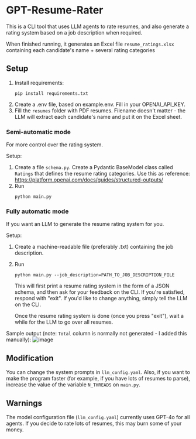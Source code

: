 # GPT-Resume-Rater

This is a CLI tool that uses LLM agents to rate resumes, and also generate a rating system based on a job description when required.

When finished running, it generates an Excel file `resume_ratings.xlsx` containing each candidate's name + several rating categories

## Setup

1. Install requirements:
    ```
    pip install requirements.txt
    ```
2. Create a .env file, based on example.env. Fill in your OPENAI_API_KEY.
3. Fill the `resumes` folder with PDF resumes. Filename doesn't matter - the LLM will extract each candidate's name and put it on the Excel sheet.

### Semi-automatic mode

For more control over the rating system.

Setup:

1. Create a file `schema.py`. Create a Pydantic BaseModel class called `Ratings` that defines the resume rating categories. Use this as reference: https://platform.openai.com/docs/guides/structured-outputs/
2. Run
    ```
    python main.py
    ```

### Fully automatic mode

If you want an LLM to generate the resume rating system for you.

Setup:

1. Create a machine-readable file (preferably .txt) containing the job description.
2. Run
    ```
    python main.py --job_description=PATH_TO_JOB_DESCRIPTION_FILE
    ```

    This will first print a resume rating system in the form of a JSON schema, and then ask for your feedback on the CLI.
    If you're satisfied, respond with "exit". If you'd like to change anything, simply tell the LLM on the CLI.

    Once the resume rating system is done (once you press "exit"), wait a while for the LLM to go over all resumes.

Sample output (note: `Total` column is normally not generated - I added this manually):
![image](https://github.com/user-attachments/assets/0d7a4373-b071-4386-af04-3d50b7781510)


## Modification
You can change the system prompts in `llm_config.yaml`.
Also, if you want to make the program faster (for example, if you have lots of resumes to parse), increase the value of the variable `N_THREADS` on `main.py`.

## Warnings
The model configuration file (`llm_config.yaml`) currently uses GPT-4o for all agents. If you decide to rate lots of resumes, this may burn some of your money.
